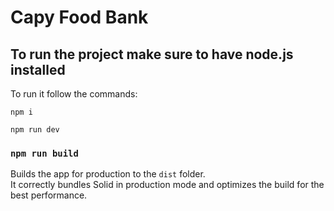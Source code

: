 # Capy Food Bank

## To run the project make sure to have node.js installed

To run it follow the commands:

```
npm i

npm run dev
```

### `npm run build`

Builds the app for production to the `dist` folder.<br>
It correctly bundles Solid in production mode and optimizes the build for the best performance.
